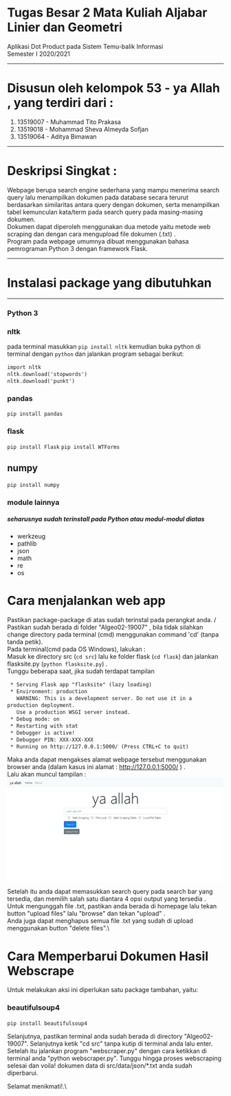 # Tugas Besar 2 Mata Kuliah Aljabar Linier dan Geometri
Aplikasi Dot Product pada Sistem Temu-balik Informasi\
Semester I 2020/2021

---

# Disusun oleh kelompok 53 - ya Allah , yang terdiri dari :
1. 13519007 - Muhammad Tito Prakasa
2. 13519018 - Mohammad Sheva Almeyda Sofjan
3. 13519064 - Aditya Bimawan

---
# Deskripsi Singkat : 
Webpage berupa search engine sederhana yang mampu menerima search query lalu menampilkan dokumen pada database secara terurut berdasarkan similaritas antara query dengan dokumen, serta menampilkan tabel kemunculan kata/term pada search query pada masing-masing dokumen.\
Dokumen dapat diperoleh menggunakan dua metode yaitu metode web scraping dan dengan cara mengupload file dokumen (.txt) .\
Program pada webpage umumnya dibuat menggunakan bahasa pemrograman Python 3 dengan framework Flask. 

---
# Instalasi package yang dibutuhkan

---
### Python 3

### nltk
pada terminal masukkan `pip install nltk` kemudian buka python di terminal dengan `python` dan jalankan program sebagai berikut:

    import nltk
    nltk.download('stopwords')
    nltk.download('punkt')

### pandas
`pip install pandas`

### flask
`pip install Flask`
`pip install WTForms`

## numpy
`pip install numpy`

### module lainnya
##### seharusnya sudah terinstall pada Python atau modul-modul diatas
* werkzeug
* pathlib
* json
* math
* re
* os

# Cara menjalankan web app
Pastikan package-package di atas sudah terinstal pada perangkat anda. /
Pastikan sudah berada di folder "Algeo02-19007" , bila tidak silahkan change directory pada terminal (cmd) menggunakan command 'cd' (tanpa tanda petik).\
Pada terminal(cmd pada OS Windows), lakukan : \
Masuk ke directory src (`cd src`) lalu ke folder flask (`cd flask`) dan jalankan flasksite.py (`python flasksite.py`) .\
Tunggu beberapa saat, jika sudah terdapat tampilan
```
 * Serving Flask app "flasksite" (lazy loading)
 * Environment: production
   WARNING: This is a development server. Do not use it in a production deployment.
   Use a production WSGI server instead.
 * Debug mode: on
 * Restarting with stat
 * Debugger is active!
 * Debugger PIN: XXX-XXX-XXX
 * Running on http://127.0.0.1:5000/ (Press CTRL+C to quit)
```
Maka anda dapat mengakses alamat webpage tersebut menggunakan browser anda (dalam kasus ini alamat : http://127.0.0.1:5000/ ) .\
Lalu akan muncul tampilan :
![homepage](./ss/webpagebase.png)


Setelah itu anda dapat memasukkan search query pada search bar yang tersedia, dan memilih salah satu diantara 4 opsi output yang tersedia .\
Untuk mengunggah file .txt, pastikan anda berada di homepage lalu tekan button "upload files" lalu "browse" dan tekan "upload" .\
Anda juga dapat menghapus semua file .txt yang sudah di upload menggunakan button "delete files".\

# Cara Memperbarui Dokumen Hasil Webscrape
Untuk melakukan aksi ini diperlukan satu package tambahan, yaitu:

### beautifulsoup4
`pip install beautifulsoup4`

Selanjutnya, pastikan terminal anda sudah berada di directory "Algeo02-19007". Selanjutnya ketik "cd src" tanpa kutip di terminal anda
lalu enter. Setelah itu jalankan program "webscraper.py" dengan cara ketikkan di terminal anda "python webscraper.py". Tunggu hingga
proses webscraping selesai dan voila! dokumen data di src/data/json/*.txt anda sudah diperbarui.

Selamat menikmati!.\

